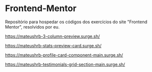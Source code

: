 # Frontend-Mentor
Repositório para hospedar os códigos dos exercícios do site "Frontend Mentor", resolvidos por eu.

https://mateushrb-3-column-preview.surge.sh/

https://mateushrb-stats-preview-card.surge.sh/

https://mateushrb-profile-card-component-main.surge.sh/

https://mateushrb-testimonials-grid-section-main.surge.sh/